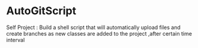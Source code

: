 # AutoGitScript
Self Project : Build a shell script that will automatically upload files and create branches as new classes are added to the project ,after certain time interval
